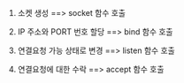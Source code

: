 1. 소켓 생성 ==> socket 함수 호출

2. IP 주소와 PORT 번호 할당 ==> bind 함수 호출

3. 연결요청 가능 상태로 변경 ==> listen 함수 호출

4. 연결요청에 대한 수락 ==> accept 함수 호출




